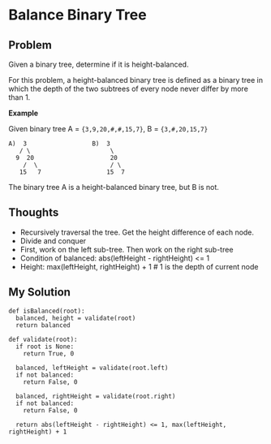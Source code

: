 # Balance Binary Tree

## Problem

Given a binary tree, determine if it is height-balanced.

For this problem, a height-balanced binary tree is defined as a binary tree in which the depth of the two subtrees of every node never differ by more than 1.

**Example**

Given binary tree A = ```{3,9,20,#,#,15,7}```, B = ```{3,#,20,15,7}```

```
A)  3                  B)  3
   / \                      \
  9  20                     20
    /  \                    / \
   15   7                  15  7
```

The binary tree A is a height-balanced binary tree, but B is not.

## Thoughts

- Recursively traversal the tree. Get the height difference of each node. 
- Divide and conquer
- First, work on the left sub-tree. Then work on the right sub-tree
- Condition of balanced: abs(leftHeight - rightHeight) <= 1
- Height: max(leftHeight, rightHeight) + 1 # 1 is the depth of current node

## My Solution

```
def isBalanced(root):
  balanced, height = validate(root)
  return balanced
  
def validate(root):
  if root is None:
    return True, 0
  
  balanced, leftHeight = validate(root.left)
  if not balanced:
    return False, 0
  
  balanced, rightHeight = validate(root.right)
  if not balanced:
    return False, 0
  
  return abs(leftHeight - rightHeight) <= 1, max(leftHeight, rightHeight) + 1
```